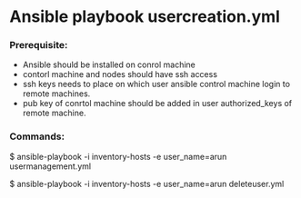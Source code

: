 # Ansible playbook usercreation.yml

### Prerequisite:
* Ansible should be installed on conrol machine
* contorl machine and nodes should have ssh access
* ssh keys needs to place on which user ansible control machine login to remote machines. 
* pub key of conrtol machine should be added in user authorized_keys of remote machine. 

### Commands:
$ ansible-playbook -i inventory-hosts -e user_name=arun usermanagement.yml

$ ansible-playbook -i inventory-hosts -e user_name=arun deleteuser.yml
